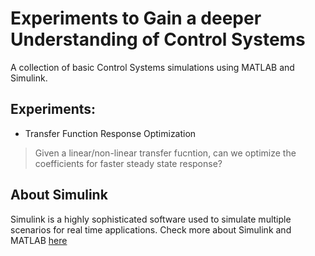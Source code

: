 # Experiments to Gain a deeper Understanding of Control Systems

A collection of basic Control Systems simulations using MATLAB and Simulink.

## Experiments:
* Transfer Function Response Optimization
> Given a linear/non-linear transfer fucntion, can we optimize the coefficients for faster steady state response?

## About Simulink 

Simulink is a highly sophisticated software used to simulate multiple scenarios for real time applications. Check more about Simulink and MATLAB [here](https://www.mathworks.com/?s_tid=gn_logo)
